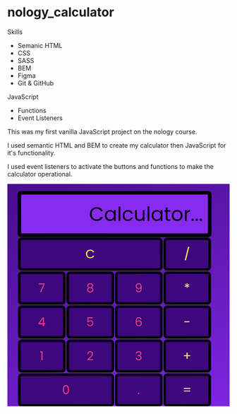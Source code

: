 # nology_calculator

Skills

<ul>
<li>Semanic HTML</li>
<li>CSS</li>
<li>SASS</li>
<li>BEM</li>
<li>Figma</li>
<li>Git & GitHub</li>
</ul>

JavaScript

<ul>
<li> Functions </li>
<li>Event Listeners</li>
</ul>

This was my first vanilla JavaScript project on the nology course. 

I used semantic HTML and BEM to create my calculator then JavaScript for it's functionality.

I used event listeners to activate the buttons and functions to make the calculator operational. 


<img src="./calc_screenshot.png" alt="image of my calculator project">